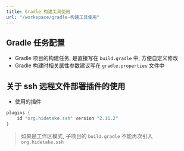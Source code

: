 ```yaml
---
title: Gradle 构建工具使用
url: "/workspace/gradle-构建工具使用"
---
```


## Gradle 任务配置

- Gradle 项目的构建任务, 是直接写在 `build.gradle` 中, 方便自定义修改
- Gradle 构建时相关属性参数建议写在 `gradle.properties` 文件中

## 关于 ssh 远程文件部署插件的使用

- 使用的插件

```gradle
plugins {
    id "org.hidetake.ssh" version "2.11.2"
}
```

> 如果是工作区模式, 子项目的 `build.gradle` 不能再次引入 `org.hidetake.ssh`

